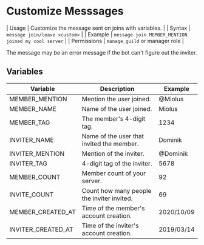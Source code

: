 # Customize Messsages


| Usage         | Customize the message sent on joins with variables. |
| Syntax        | `message join/leave <custom>`                       |
| Example       | `message join MEMBER_MENTION joined my cool server` |
| Permissions   | `manage_guild` or manager role                      | 

The message may be an error message if the bot can't figure out the inviter.

## Variables


| Variable           | Description                                | Example  |
| -------------      | -------------------------                  | -------- |
| MEMBER_MENTION     | Mention the user joined.                   | @Miolus
| MEMBER_NAME        | Name of the user joined.                   | Miolus
| MEMBER_TAG         | The member's 4-digit tag.                  | 1234
| INVITER_NAME       | Name of the user that invited the member.  | Dominik
| INVITER_MENTION    | Mention of the inviter.                    | @Dominik
| INVITER_TAG        | 4-digit tag of the inviter.                | 5678
| MEMBER_COUNT       | Member count of your server.               | 92
| INVITE_COUNT       | Count how many people the inviter invited. | 69
| MEMBER_CREATED_AT  | Time of the member's account creation.     | 2020/10/09
| INVITER_CREATED_AT | Time of the inviter's account creation.    | 2019/03/14
